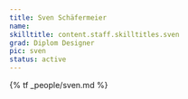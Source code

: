 ```yaml
---
title: Sven Schäfermeier
name:
skilltitle: content.staff.skilltitles.sven
grad: Diplom Designer
pic: sven
status: active
---
```


{% tf _people/sven.md %}
